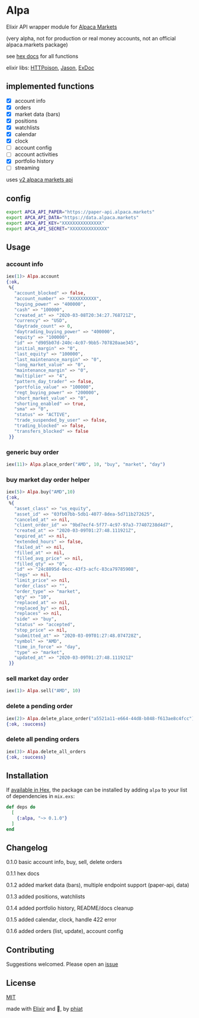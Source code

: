 # Alpa

Elixir API wrapper module for [Alpaca Markets](https://alpaca.markets)

(very alpha, not for production or real money accounts, not an official alpaca.markets package)

see [hex docs](https://hexdocs.pm/alpa) for all functions

elixir libs: [HTTPoison](https://github.com/edgurgel/httpoison/), [Jason](https://github.com/michalmuskala/jason), [ExDoc](https://github.com/elixir-lang/ex_doc)  

## implemented functions

- [x] account info
- [x] orders
- [x] market data (bars)
- [x] positions
- [x] watchlists
- [x] calendar
- [x] clock
- [ ] account config
- [ ] account activities
- [x] portfolio history
- [ ] streaming

uses [v2 alpaca markets api](https://docs.alpaca.markets/api-documentation/api-v2/)

## config

```bash
export APCA_API_PAPER="https://paper-api.alpaca.markets"
export APCA_API_DATA="https://data.alpaca.markets"
export APCA_API_KEY="XXXXXXXXXXXXXXX"
export APCA_API_SECRET="XXXXXXXXXXXXXX"
```

## Usage

### account info

```elixir
iex(1)> Alpa.account
{:ok,
 %{
   "account_blocked" => false,
   "account_number" => "XXXXXXXXXX",
   "buying_power" => "400000",
   "cash" => "100000",
   "created_at" => "2020-03-08T20:34:27.768721Z", 
   "currency" => "USD",
   "daytrade_count" => 0,
   "daytrading_buying_power" => "400000",
   "equity" => "100000",
   "id" => "d905b07d-240c-4c07-9bb5-707820aae345",
   "initial_margin" => "0",
   "last_equity" => "100000",
   "last_maintenance_margin" => "0",
   "long_market_value" => "0",
   "maintenance_margin" => "0",
   "multiplier" => "4",
   "pattern_day_trader" => false,
   "portfolio_value" => "100000",
   "regt_buying_power" => "200000",
   "short_market_value" => "0",
   "shorting_enabled" => true,
   "sma" => "0",
   "status" => "ACTIVE",
   "trade_suspended_by_user" => false,
   "trading_blocked" => false,
   "transfers_blocked" => false
 }}
```

### generic buy order

```elixir
iex(11)> Alpa.place_order("AMD", 10, "buy", "market", "day")
```

### buy market day order helper

```elixir
iex(5)> Alpa.buy("AMD",10)
{:ok,
 %{
   "asset_class" => "us_equity",
   "asset_id" => "03fb07bb-5db1-4077-8dea-5d711b272625",
   "canceled_at" => nil,
   "client_order_id" => "9bd7ecf4-5f77-4c97-97a3-77407238d4d7",
   "created_at" => "2020-03-09T01:27:48.111921Z",
   "expired_at" => nil,
   "extended_hours" => false,
   "failed_at" => nil,
   "filled_at" => nil,
   "filled_avg_price" => nil,
   "filled_qty" => "0",
   "id" => "24c8895d-0ecc-43f3-acfc-83ca79785908",
   "legs" => nil,
   "limit_price" => nil,
   "order_class" => "",
   "order_type" => "market",
   "qty" => "10",
   "replaced_at" => nil,
   "replaced_by" => nil,
   "replaces" => nil,
   "side" => "buy",
   "status" => "accepted",
   "stop_price" => nil,
   "submitted_at" => "2020-03-09T01:27:48.074728Z",
   "symbol" => "AMD",
   "time_in_force" => "day",
   "type" => "market",
   "updated_at" => "2020-03-09T01:27:48.111921Z"
 }}
```

### sell market day order

```elixir
iex(1)> Alpa.sell("AMD", 10)
```

### delete a pending order 

```elixir
iex(2)> Alpa.delete_place_order("a5521a11-e664-44d8-b848-f613ae8c4fcc")
{:ok, :success}
```

### delete all pending orders

```elixir
iex(3)> Alpa.delete_all_orders
{:ok, :success}
```

## Installation

If [available in Hex](https://hex.pm/docs/publish), the package can be installed
by adding `alpa` to your list of dependencies in `mix.exs`:

```elixir
def deps do
  [
    {:alpa, "~> 0.1.0"}
  ]
end
```

## Changelog

0.1.0 basic account info, buy, sell, delete orders

0.1.1 hex docs

0.1.2 added market data (bars), multiple endpoint support (paper-api, data)

0.1.3 added positions, watchlists

0.1.4 added portfolio history, README/docs cleanup

0.1.5 added calendar, clock, handle 422 error

0.1.6 added orders (list, update), account config

## Contributing

Suggestions welcomed.  Please open an [issue](https://github.com/phiat/alpa/issues)

## License

[MIT](https://opensource.org/licenses/MIT) 

made with [Elixir](https://elixir-lang.org/) and 💙,  by [phiat](https://github.com/phiat)
